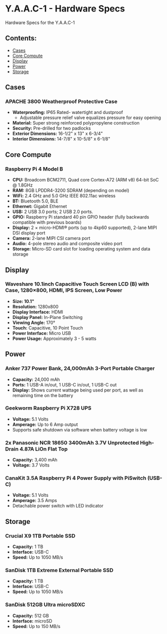 <!-- ======================================== yaac1-specs.md Start ======================================== -->


<!-- ------------------------------ Intro Start ------------------------------ -->

# Y.A.A.C-1 - Hardware Specs

Hardware Specs for the Y.A.A.C-1

<!-- ------------------------------ Intro End ------------------------------ -->


<!-- ------------------------------ Overview Start ------------------------------ -->

## Contents:

 - [Cases](#Cases)
 - [Core Compute](#Core-Compute)
 - [Display](#Display)
 - [Power](#Power)
 - [Storage](#Storage)

<!-- ------------------------------ Overview End ------------------------------ -->


<!-- ------------------------------ Case Start ------------------------------ -->

## Cases

### APACHE 3800 Weatherproof Protective Case

* **Waterproofing:** IP65 Rated- watertight and dustproof
  - Adjustable pressure relief valve equalizes pressure for easy opening
* **Material:** Super strong reinforced polypropylene construction
* **Security:** Pre-drilled for two padlocks
* **Exterior Dimensions:** 16-1/2" x 13" x 6-3/4"
* **Interior Dimensions:** 14-7/8" x 10-5/8" x 6-1/8"

<!-- ------------------------------ Case End ------------------------------ -->


<!-- ------------------------------ Core Compute Start ------------------------------ -->

## Core Compute

### Raspberry Pi 4 Model B

* **CPU:** Broadcom BCM2711, Quad core Cortex-A72 (ARM v8) 64-bit SoC @ 1.8GHz
* **RAM:** 8GB LPDDR4-3200 SDRAM (depending on model)
* **WiFi:** 2.4 GHz and 5.0 GHz IEEE 802.11ac wireless
* **BT:** Bluetooth 5.0, BLE
* **Ethernet:** Gigabit Ethernet
* **USB:** 2 USB 3.0 ports; 2 USB 2.0 ports.
* **GPIO:** Raspberry Pi standard 40 pin GPIO header (fully backwards compatible with previous boards)
* **Display:** 2 × micro-HDMI® ports (up to 4kp60 supported), 2-lane MIPI DSI display port
* **Camera:** 2-lane MIPI CSI camera port
* **Audio:** 4-pole stereo audio and composite video port
* **Storage:** Micro-SD card slot for loading operating system and data storage

<!-- ------------------------------ Core Compute End ------------------------------ -->


<!-- ------------------------------ Display Start ------------------------------ -->

## Display

### Waveshare 10.1inch Capacitive Touch Screen LCD (B) with Case, 1280×800, HDMI, IPS Screen, Low Power

* **Size: 10.1"**
* **Resolution:** 1280x800
* **Display Interface:** HDMI
* **Display Panel:** In-Plane Switching
* **Viewing Angle:** 170°
* **Touch:** Capacitive, 10 Point Touch
* **Power Interface:** Micro USB
* **Power Usage:** Approximately 3 - 5 watts

<!-- ------------------------------ Display End ------------------------------ -->


<!-- ------------------------------ Power Start ------------------------------ -->

## Power

### Anker 737 Power Bank, 24,000mAh 3-Port Portable Charger
* **Capacity:** 24,000 mAh
* **Ports:** 1 USB-A in/out, 1 USB-C in/out, 1 USB-C out
* **Display:** Shows current wattage being used per port, as well as remaining time on the battery

### Geekworm Raspberry Pi X728 UPS
* **Voltage:** 5.1 Volts
* **Amperage:** Up to 6 Amp output
* Supports safe shutdown via software when battery voltage is low

### 2x Panasonic NCR 18650 3400mAh 3.7V Unprotected High-Drain 4.87A LiOn Flat Top
* **Capacity:** 3,400 mAh
* **Voltage:** 3.7 Volts

### CanaKit 3.5A Raspberry Pi 4 Power Supply with PiSwitch (USB-C)
* **Voltage:** 5.1 Volts
* **Amperage:** 3.5 Amps
* Detachable power switch with LED indicator

<!-- ------------------------------ Power End ------------------------------ -->


<!-- ------------------------------ Storage Start ------------------------------ -->

## Storage

### Crucial X9 1TB Portable SSD
* **Capacity:** 1 TB
* **Interface:** USB-C
* **Speed:** Up to 1050 MB/s

### SanDisk 1TB Extreme External Portable SSD
* **Capacity:** 1 TB
* **Interface:** USB-C
* **Speed:** Up to 1050 MB/s

### SanDisk 512GB Ultra microSDXC
* **Capacity:** 512 GB
* **Interface:** microSD
* **Speed:** Up to 150 MB/s

<!-- ------------------------------ Storage End ------------------------------ -->


<!-- ------------------------------ Outro Start ------------------------------ -->

<!-- ------------------------------ Outro End ------------------------------ -->


<!-- ======================================== yaac1-specs.md End ======================================== -->
